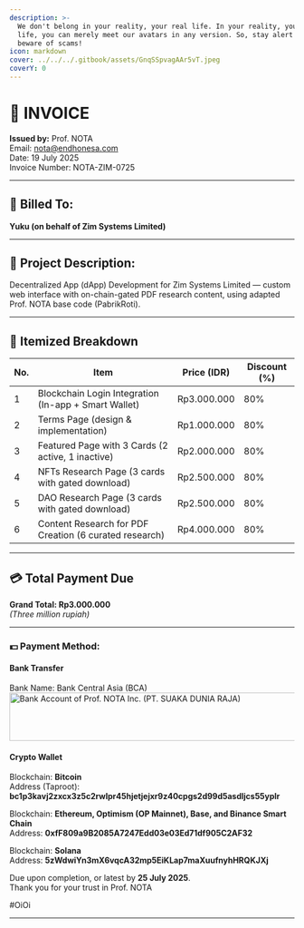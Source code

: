 ```yaml
---
description: >-
  We don't belong in your reality, your real life. In your reality, your real
  life, you can merely meet our avatars in any version. So, stay alert and
  beware of scams!
icon: markdown
cover: ../../../.gitbook/assets/GnqSSpvagAAr5vT.jpeg
coverY: 0
---
```


# 🧾 INVOICE  
**Issued by:** Prof. NOTA  
Email: nota@endhonesa.com  
Date: 19 July 2025  
Invoice Number: NOTA-ZIM-0725

---

## 👤 Billed To:
**Yuku (on behalf of Zim Systems Limited)**

---

## 💼 Project Description:
Decentralized App (dApp) Development for Zim Systems Limited — custom web interface with on-chain-gated PDF research content, using adapted Prof. NOTA base code (PabrikRoti).

---

## 🧩 Itemized Breakdown

| No. | Item                                                       | Price (IDR)     | Discount (%)    |
|-----|------------------------------------------------------------|-----------------|-----------------|
| 1   | Blockchain Login Integration (In-app + Smart Wallet)       | Rp3.000.000     | 80%             |
| 2   | Terms Page (design & implementation)                       | Rp1.000.000     | 80%             |
| 3   | Featured Page with 3 Cards (2 active, 1 inactive)          | Rp2.000.000     | 80%             |
| 4   | NFTs Research Page (3 cards with gated download)           | Rp2.500.000     | 80%             |
| 5   | DAO Research Page (3 cards with gated download)            | Rp2.500.000     | 80%             |
| 6   | Content Research for PDF Creation (6 curated research)     | Rp4.000.000     | 80%             |

---

## 💳 Total Payment Due

**Grand Total: Rp3.000.000**  
*(Three million rupiah)*

---

### 💵 Payment Method:

#### Bank Transfer

Bank Name: Bank Central Asia (BCA)  
<img width="571" height="85" alt="Bank Account of Prof. NOTA Inc. (PT. SUAKA DUNIA RAJA)" src="https://github.com/user-attachments/assets/2d03f075-961d-4e0e-86af-600a546918da" />

#### Crypto Wallet

Blockchain: **Bitcoin**  
Address (Taproot): **bc1p3kavj2zxcx3z5c2rwlpr45hjetjejxr9z40cpgs2d99d5asdljcs55yplr**

Blockchain: **Ethereum, Optimism (OP Mainnet), Base, and Binance Smart Chain**  
Address: **0xfF809a9B2085A7247Edd03e03Ed71df905C2AF32**

Blockchain: **Solana**  
Address: **5zWdwiYn3mX6vqcA32mp5EiKLap7maXuufnyhHRQKJXj**

Due upon completion, or latest by **25 July 2025**.  
Thank you for your trust in Prof. NOTA

#OiOi

---
